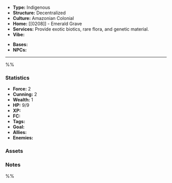 - **Type:** Indigenous
- **Structure:** Decentralized
- **Culture:** Amazonian Colonial
- **Home:** [[0208]] - Emerald Grave
- **Services:** Provide exotic biotics, rare flora, and genetic material.
- **Vibe:** 
* **Bases:** 
* **NPCs:** 
---
%%
### Statistics
* **Force:** 2
* **Cunning:** 2
* **Wealth:** 1
* **HP:** 9/9
* **XP:** 
* **FC:** 
* **Tags:**
* **Goal:**
* **Allies:** 
* **Enemies:** 
### Assets

### Notes
%%